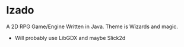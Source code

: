 # Izado
A 2D RPG Game/Engine Written in Java. Theme is Wizards and magic.

* Will probably use LibGDX and maybe Slick2d
